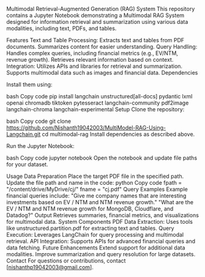 Multimodal Retrieval-Augmented Generation (RAG) System
This repository contains a Jupyter Notebook demonstrating a Multimodal RAG System designed for information retrieval and summarization using various data modalities, including text, PDFs, and tables.

Features
Text and Table Processing:
Extracts text and tables from PDF documents.
Summarizes content for easier understanding.
Query Handling:
Handles complex queries, including financial metrics (e.g., EV/NTM, revenue growth).
Retrieves relevant information based on context.
Integration:
Utilizes APIs and libraries for retrieval and summarization.
Supports multimodal data such as images and financial data.
Dependencies
      
Install them using:

bash
Copy code
pip install langchain unstructured[all-docs] pydantic lxml openai chromadb tiktoken pytesseract langchain-community pdf2image langchain-chroma langchain-experimental
Setup
Clone the repository:

bash
Copy code
git clone https://github.com/Nishanth19042003/MultiModel-RAG-Using-Langchain.git
cd multimodal-rag
Install dependencies as described above.

Run the Jupyter Notebook:

bash
Copy code
jupyter notebook
Open the notebook and update file paths for your dataset.

Usage
Data Preparation
Place the target PDF file in the specified path.
Update the file path and name in the code:
python
Copy code
fpath = "/content/drive/MyDrive/cj/"
fname = "cj.pdf"
Query Examples
Example financial queries include:
"Give me company names that are interesting investments based on EV / NTM and NTM revenue growth."
"What are the EV / NTM and NTM revenue growth for MongoDB, Cloudflare, and Datadog?"
Output
Retrieves summaries, financial metrics, and visualizations for multimodal data.
System Components
PDF Data Extraction: Uses tools like unstructured.partition.pdf for extracting text and tables.
Query Execution: Leverages LangChain for query processing and multimodal retrieval.
API Integration: Supports APIs for advanced financial queries and data fetching.
Future Enhancements
Extend support for additional data modalities.
Improve summarization and query resolution for large datasets.
Contact
For questions or contributions, contact [nishanthp19042003@gmail.com].

